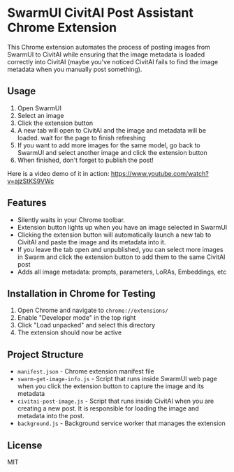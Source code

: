 # SwarmUI CivitAI Post Assistant Chrome Extension

This Chrome extension automates the process of posting images from SwarmUI to CivitAI while ensuring
that the image metadata is loaded correctly into CivitAI (maybe you've noticed CivitAI fails to find
the image metadata when you manually post something).

## Usage

1. Open SwarmUI
2. Select an image
3. Click the extension button
4. A new tab will open to CivitAI and the image and metadata will be loaded.  wait for the page to finish refreshing
5. If you want to add more images for the same model, go back to SwarmUI and select another image and click the extension button
6. When finished, don't forget to publish the post!

Here is a video demo of it in action: https://www.youtube.com/watch?v=ajzStKS9VWc

## Features

- Silently waits in your Chrome toolbar.
- Extension button lights up when you have an image selected in SwarmUI
- Clicking the extension button will automatically launch a new tab to CivitAI and paste the image and its metadata into it.
- If you leave the tab open and unpublished, you can select more images in Swarm and click the extension button to add them to the same CivitAI post
- Adds all image metadata: prompts, parameters, LoRAs, Embeddings, etc

## Installation in Chrome for Testing

1. Open Chrome and navigate to `chrome://extensions/`
2. Enable "Developer mode" in the top right
3. Click "Load unpacked" and select this directory
4. The extension should now be active

## Project Structure

- `manifest.json` - Chrome extension manifest file
- `swarm-get-image-info.js` - Script that runs inside SwarmUI web page when you click the extension button to capture the image and its metadata
- `civitai-post-image.js` - Script that runs inside CivitAI when you are creating a new post.  It is responsible for loading the image and metadata into the post.
- `background.js` - Background service worker that manages the extension

## License

MIT
